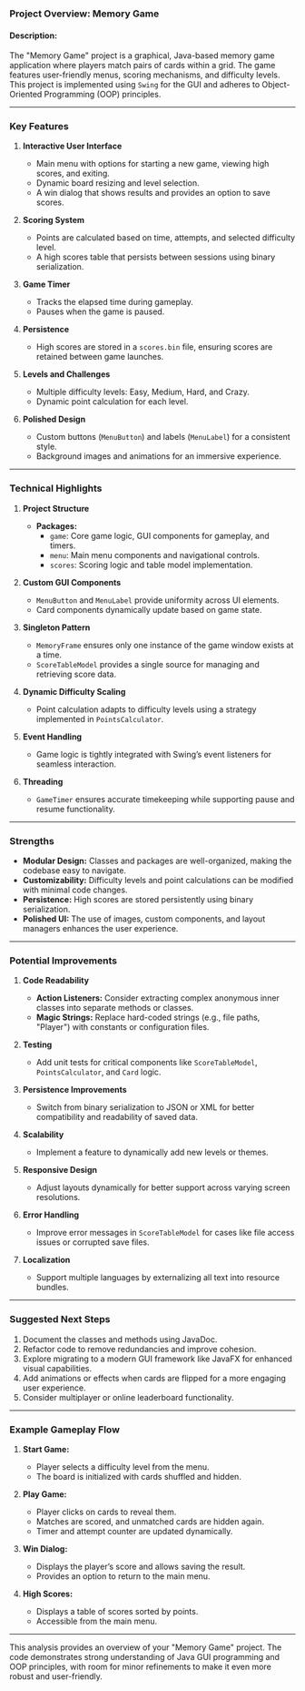 ### Project Overview: Memory Game

#### Description:
The "Memory Game" project is a graphical, Java-based memory game application where players match pairs of cards within a grid. The game features user-friendly menus, scoring mechanisms, and difficulty levels. This project is implemented using `Swing` for the GUI and adheres to Object-Oriented Programming (OOP) principles.

---

### Key Features
1. **Interactive User Interface**
   - Main menu with options for starting a new game, viewing high scores, and exiting.
   - Dynamic board resizing and level selection.
   - A win dialog that shows results and provides an option to save scores.

2. **Scoring System**
   - Points are calculated based on time, attempts, and selected difficulty level.
   - A high scores table that persists between sessions using binary serialization.

3. **Game Timer**
   - Tracks the elapsed time during gameplay.
   - Pauses when the game is paused.

4. **Persistence**
   - High scores are stored in a `scores.bin` file, ensuring scores are retained between game launches.

5. **Levels and Challenges**
   - Multiple difficulty levels: Easy, Medium, Hard, and Crazy.
   - Dynamic point calculation for each level.

6. **Polished Design**
   - Custom buttons (`MenuButton`) and labels (`MenuLabel`) for a consistent style.
   - Background images and animations for an immersive experience.

---

### Technical Highlights
1. **Project Structure**
   - **Packages:**
     - `game`: Core game logic, GUI components for gameplay, and timers.
     - `menu`: Main menu components and navigational controls.
     - `scores`: Scoring logic and table model implementation.
   
2. **Custom GUI Components**
   - `MenuButton` and `MenuLabel` provide uniformity across UI elements.
   - Card components dynamically update based on game state.

3. **Singleton Pattern**
   - `MemoryFrame` ensures only one instance of the game window exists at a time.
   - `ScoreTableModel` provides a single source for managing and retrieving score data.

4. **Dynamic Difficulty Scaling**
   - Point calculation adapts to difficulty levels using a strategy implemented in `PointsCalculator`.

5. **Event Handling**
   - Game logic is tightly integrated with Swing’s event listeners for seamless interaction.

6. **Threading**
   - `GameTimer` ensures accurate timekeeping while supporting pause and resume functionality.

---

### Strengths
- **Modular Design:** Classes and packages are well-organized, making the codebase easy to navigate.
- **Customizability:** Difficulty levels and point calculations can be modified with minimal code changes.
- **Persistence:** High scores are stored persistently using binary serialization.
- **Polished UI:** The use of images, custom components, and layout managers enhances the user experience.

---

### Potential Improvements
1. **Code Readability**
   - **Action Listeners:** Consider extracting complex anonymous inner classes into separate methods or classes.
   - **Magic Strings:** Replace hard-coded strings (e.g., file paths, "Player") with constants or configuration files.

2. **Testing**
   - Add unit tests for critical components like `ScoreTableModel`, `PointsCalculator`, and `Card` logic.

3. **Persistence Improvements**
   - Switch from binary serialization to JSON or XML for better compatibility and readability of saved data.

4. **Scalability**
   - Implement a feature to dynamically add new levels or themes.

5. **Responsive Design**
   - Adjust layouts dynamically for better support across varying screen resolutions.

6. **Error Handling**
   - Improve error messages in `ScoreTableModel` for cases like file access issues or corrupted save files.

7. **Localization**
   - Support multiple languages by externalizing all text into resource bundles.

---

### Suggested Next Steps
1. Document the classes and methods using JavaDoc.
2. Refactor code to remove redundancies and improve cohesion.
3. Explore migrating to a modern GUI framework like JavaFX for enhanced visual capabilities.
4. Add animations or effects when cards are flipped for a more engaging user experience.
5. Consider multiplayer or online leaderboard functionality.

---

### Example Gameplay Flow
1. **Start Game:**
   - Player selects a difficulty level from the menu.
   - The board is initialized with cards shuffled and hidden.

2. **Play Game:**
   - Player clicks on cards to reveal them.
   - Matches are scored, and unmatched cards are hidden again.
   - Timer and attempt counter are updated dynamically.

3. **Win Dialog:**
   - Displays the player’s score and allows saving the result.
   - Provides an option to return to the main menu.

4. **High Scores:**
   - Displays a table of scores sorted by points.
   - Accessible from the main menu.

---

This analysis provides an overview of your "Memory Game" project. The code demonstrates strong understanding of Java GUI programming and OOP principles, with room for minor refinements to make it even more robust and user-friendly.


